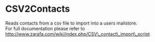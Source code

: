 CSV2Contacts
=====
Reads contacts from a csv file to import into a users mailstore.  
For full documentation please refer to http://www.zarafa.com/wiki/index.php/CSV\_contact\_import\_script

